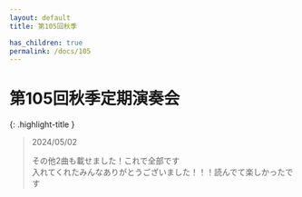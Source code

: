 ```yaml
---
layout: default
title: 第105回秋季

has_children: true
permalink: /docs/105
---
```


# 第105回秋季定期演奏会

{: .highlight-title }
> 2024/05/02
>
> その他2曲も載せました！これで全部です
> <br>入れてくれたみんなありがとうございました！！！読んでて楽しかったです